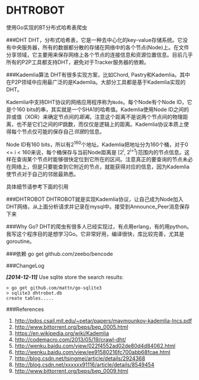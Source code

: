 DHTROBOT
=======
使用Go实现的BT分布式哈希表爬虫

###DHT
DHT，分布式哈希表，它是一种去中心化的key-value存储系统。它没有中央服务器，所有的数据都分散的存储在网络中的各个节点(Node)上。在文件分享领域，它主要用来保存网络上各个节点的连接信息和资源位置信息。目前几乎所有的P2P工具都支持DHT，避免对于Tracker服务器的依赖。

###Kademlia算法
DHT有很多实现方案，比如Chord, Pastry和Kademlia。其中在P2P领域中应用最广泛的是Kademlia。大部分工具都是基于Kademlia实现的DHT。

Kademlia中支持DHT协议的网络应用程序称为`Node`。每个Node有个Node ID，它是个160 bits的串，其实就是一个SHA1的哈希值。Kademlia使用Node ID之间的异或值（XOR）来确定节点间的*距离*。注意这个距离不是说两个节点间的物理距离，也不是它们之间的IP跳数，而仅仅是逻辑上的距离。Kademlia协议本质上使得每个节点仅可能的保存自己*邻居*的信息。

Node ID有160 bits，所以有2<sup>160</sup>个地址。Kademlia把地址分为160个桶，对于0 <= i < 160来说，每个桶保存与当前Node距离是 [2<sup>i</sup>, 2<sup>i+1</sup>)范围内的节点信息。这样在查询某个节点时能够很快定位到它所在的区间。注意真正的要查询的节点未必在网络上，但是只要能查到它附近的节点，就能获得对应的信息，因为Kademlia使节点对于自己的邻居最熟悉。

具体细节请参考下面的引用

###DHTROBOT
DHTROBOT就是实现Kademlia协议，让自己成为Node加入DHT网络，从上面分析请求并记录在mysql中。接受到Announce_Peer消息保存下来

###Why Go?
DHT的爬虫有很多人已经实现过，有点用erlang，有的用python。我写这个程序目的是想学习Go。它非常好用，编译很快，库比较完善，尤其是goroutine。

###依赖
    go get github.com/zeebo/bencode

###ChangeLog

_**[2014-12-11]**_  Use sqlite store the search results:

~~~
> go get github.com/mattn/go-sqlite3
> sqlite3 dhtrobot.db 
create tables.....
~~~

###References
1. <http://pdos.csail.mit.edu/~petar/papers/maymounkov-kademlia-lncs.pdf>
2. <http://www.bittorrent.org/beps/bep_0005.html>
3. <https://en.wikipedia.org/wiki/Kademlia>
4. <http://codemacro.com/2013/05/19/crawl-dht/>
5. <http://wenku.baidu.com/view/022f4552ad02de80d4d84062.html>
6. <http://wenku.baidu.com/view/ee91580216fc700abb68fcae.html>
7. <http://blog.csdn.net/tsingmei/article/details/2924368>
8. <http://blog.csdn.net/xxxxxx91116/article/details/8549454>
9. <http://www.bittorrent.org/beps/bep_0009.html>
